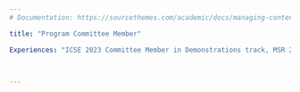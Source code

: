 ```yaml
---
# Documentation: https://sourcethemes.com/academic/docs/managing-content/

title: "Program Committee Member"

Experiences: "ICSE 2023 Committee Member in Demonstrations track, MSR 2023 Committee Member in Industry Track, 2023 Intense Committee Member, MSR 2021 Committee Member in Shadow PC committee within the Shadow PC-track"



---
```

